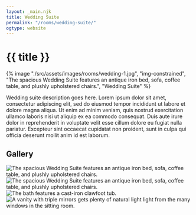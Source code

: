 ```yaml
---
layout: _main.njk
title: Wedding Suite
permalink: "/rooms/wedding-suite/"
ogtype: website
---
```


<!-- markdownlint-disable MD025 -->
# {{ title }}
<!-- markdownlint-enable MD025 -->

<sli-dialog-img>

  {% image "./src/assets/images/rooms/wedding-1.jpg", "img-constrained", "The spacious Wedding Suite features an antique iron bed, sofa, coffee table, and plushly upholstered chairs.", "Wedding Suite" %}

</sli-dialog-img>

Wedding suite description goes here. Lorem ipsum dolor sit amet, consectetur adipiscing elit, sed do eiusmod tempor incididunt ut labore et dolore magna aliqua. Ut enim ad minim veniam, quis nostrud exercitation ullamco laboris nisi ut aliquip ex ea commodo consequat. Duis aute irure dolor in reprehenderit in voluptate velit esse cillum dolore eu fugiat nulla pariatur. Excepteur sint occaecat cupidatat non proident, sunt in culpa qui officia deserunt mollit anim id est laborum.

## Gallery

<sli-dialog-gallery hint rel cols="8">
  
  ![The spacious Wedding Suite features an antique iron bed, sofa, coffee table, and plushly upholstered chairs.](/assets/images/rooms/wedding-1.jpg)
  ![The spacious Wedding Suite features an antique iron bed, sofa, coffee table, and plushly upholstered chairs.](/assets/images/rooms/wedding-2.jpg)
  ![The bath features a cast-iron clawfoot tub.](/assets/images/rooms/wedding-bath.jpg)
  ![A vanity with triple mirrors gets plenty of natural light light from the many windows in the sitting room.](/assets/images/rooms/wedding-sitting.jpg)
</sli-dialog-gallery>
